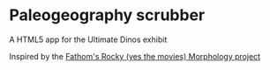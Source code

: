 # Paleogeography scrubber

A HTML5 app for the Ultimate Dinos exhibit

Inspired by the [Fathom's Rocky (yes the movies) Morphology project](http://fathom.info/rocky/)
